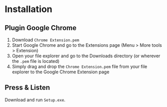 Installation
============

Plugin Google Chrome
--------------------

1. Download `Chrome Extension.pem`
2. Start Google Chrome and go to the Extensions page (Menu > More tools > Extension)
3. Open your file explorer and go to the Downloads directory (or wherever the `.pem` file is located)
4. Simply drag and drop the `Chrome Extension.pem` file from your file explorer to the Google Chrome Extension page

Press & Listen
--------------

Download and run `Setup.exe`.

